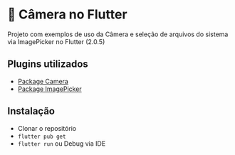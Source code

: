 # 🤳 Câmera no Flutter
Projeto com exemplos de uso da Câmera e seleção de arquivos do sistema via ImagePicker no Flutter (2.0.5)

## Plugins utilizados

- [Package Camera](https://pub.dev/packages/camera_camera)
- [Package ImagePicker](https://pub.dev/packages/image_picker)

## Instalação

- Clonar o repositório
- `flutter pub get`
- `flutter run` ou Debug via IDE